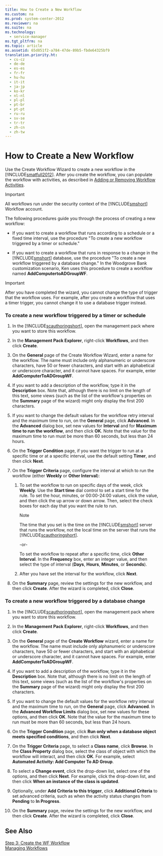 ```yaml
---
title: How to Create a New Workflow
ms.custom: na
ms.prod: system-center-2012
ms.reviewer: na
ms.suite: na
ms.technology: 
  - service-manager
ms.tgt_pltfrm: na
ms.topic: article
ms.assetid: 65d851f2-a784-47de-89b5-fbde64325bf9
translation.priority.ht: 
  - cs-cz
  - de-de
  - es-es
  - fr-fr
  - hu-hu
  - it-it
  - ja-jp
  - ko-kr
  - nl-nl
  - pl-pl
  - pt-br
  - pt-pt
  - ru-ru
  - sv-se
  - tr-tr
  - zh-cn
  - zh-tw
---
```

# How to Create a New Workflow
Use the Create Workflow Wizard to create a new workflow in the [!INCLUDE[smatfull2012](../../../sm/manage/author/includes/smatfull2012_md.md)]. After you create the workflow, you can populate the workflow with activities, as described in [Adding or Removing Workflow Activities](../../../sm/manage/author/Adding-or-Removing-Workflow-Activities.md).  
  
> [!IMPORTANT]  
>  All workflows run under the security context of the [!INCLUDE[smshort](../../../sm/deploy/deploy-guide/includes/smshort_md.md)] Workflow account.  
  
 The following procedures guide you through the process of creating a new workflow:  
  
-   If you want to create a workflow that runs according to a schedule or a fixed time interval, use the procedure "To create a new workflow triggered by a timer or schedule."  
  
-   If you want to create a workflow that runs in response to a change in the [!INCLUDE[smshort](../../../sm/deploy/deploy-guide/includes/smshort_md.md)] database, use the procedure "To create a new workflow triggered by a database change." In the Woodgrove Bank customization scenario, Ken uses this procedure to create a workflow named **AddComputertoADGroupWF**.  
  
> [!IMPORTANT]  
>  After you have completed the wizard, you cannot change the type of trigger that the workflow uses. For example, after you create a workflow that uses a timer trigger, you cannot change it to use a database trigger instead.  
  
### To create a new workflow triggered by a timer or schedule  
  
1.  In the [!INCLUDE[scauthoringshort](../../../sm/manage/author/includes/scauthoringshort_md.md)], open the management pack where you want to store this workflow.  
  
2.  In the **Management Pack Explorer**, right\-click **Workflows**, and then click **Create**.  
  
3.  On the **General** page of the Create Workflow Wizard, enter a name for the workflow. The name must include only alphanumeric or underscore characters, have 50 or fewer characters, and start with an alphabetical or underscore character, and it cannot have spaces. For example, enter **AddComputerToADGroupWF**.  
  
4.  If you want to add a description of the workflow, type it in the **Description** box. Note that, although there is no limit on the length of this text, some views \(such as the list of the workflow's properties on the **Summary** page of the wizard\) might only display the first 200 characters.  
  
5.  If you want to change the default values for the workflow retry interval and the maximum time to run, on the **General** page, click **Advanced**. In the **Advanced** dialog box, set new values for **Interval** and for **Maximum time to run the workflow**, and then click **OK**. Note that the value for the maximum time to run must be more than 60 seconds, but less than 24 hours.  
  
6.  On the **Trigger Condition** page, if you want the trigger to run at a specific time or at a specific interval, use the default setting **Timer**, and then click **Next**.  
  
7.  On the **Trigger Criteria** page, configure the interval at which to run the workflow \(either **Weekly** or **Other Interval**\):  
  
    1.  To set the workflow to run on specific days of the week, click **Weekly**. Use the **Start time** dial control to set a start time for the rule. To set the hour, minutes, or 00:00\-24:00 values, click the value, and then click the up arrow or down arrow. Then, select the check boxes for each day that you want the rule to run.  
  
        > [!NOTE]  
        >  The time that you set is the time on the [!INCLUDE[smshort](../../../sm/deploy/deploy-guide/includes/smshort_md.md)] server that runs the workflow, not the local time on the server that runs the [!INCLUDE[scauthoringshort](../../../sm/manage/author/includes/scauthoringshort_md.md)].  
  
         \-or\-  
  
         To set the workflow to repeat after a specific time, click **Other Interval**. In the **Frequency** box, enter an integer value, and then select the type of interval \(**Days**, **Hours**, **Minutes**, or **Seconds**\).  
  
    2.  After you have set the interval for the workflow, click **Next**.  
  
8.  On the **Summary** page, review the settings for the new workflow, and then click **Create**. After the wizard is completed, click **Close**.  
  
### To create a new workflow triggered by a database change  
  
1.  In the [!INCLUDE[scauthoringshort](../../../sm/manage/author/includes/scauthoringshort_md.md)], open the management pack where you want to store this workflow.  
  
2.  In the **Management Pack Explorer**, right\-click **Workflows**, and then click **Create**.  
  
3.  On the **General** page of the **Create Workflow** wizard, enter a name for the workflow. The name must include only alphanumeric or underscore characters, have 50 or fewer characters, and start with an alphabetical or underscore character, and it cannot have spaces. For example, enter **AddComputerToADGroupWF**.  
  
4.  If you want to add a description of the workflow, type it in the **Description** box. Note that, although there is no limit on the length of this text, some views \(such as the list of the workflow's properties on the **Summary** page of the wizard\) might only display the first 200 characters.  
  
5.  If you want to change the default values for the workflow retry interval and the maximum time to run, on the **General** page, click **Advanced**. In the **Advanced Workflow Limits** dialog box, set new values for these options, and then click **OK**. Note that the value for the maximum time to run must be more than 60 seconds, but less than 24 hours.  
  
6.  On the **Trigger Condition** page, click **Run only when a database object meets specified conditions**, and then click **Next**.  
  
7.  On the **Trigger Criteria** page, to select a **Class name**, click **Browse**. In the **Class Property** dialog box, select the class of object with which the workflow will interact, and then click **OK**. For example, select **Automated Activity: Add Computer To AD Group**.  
  
8.  To select a **Change event**, click the drop\-down list, select one of the options, and then click **Next**. For example, click the drop\-down list, and then click **When an instance of the class is updated**.  
  
9. Optionally, under **Add Criteria to this trigger**, click **Additional Criteria** to set advanced criteria, such as when the activity status changes from **Pending** to **In Progress**.  
  
10. On the **Summary** page, review the settings for the new workflow, and then click **Create**. After the wizard is completed, click **Close**.  
  
## See Also  
 [Step 3: Create the WF Workflow](../Topic/Step%203:%20Create%20the%20WF%20Workflow.md)   
 [Managing Workflows](../../../sm/manage/author/Managing-Workflows.md)